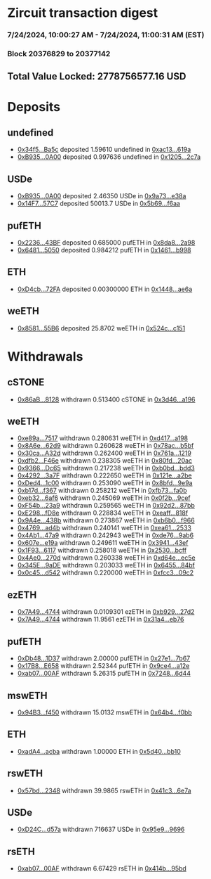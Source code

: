 # Zircuit transaction digest
### 7/24/2024, 10:00:27 AM - 7/24/2024, 11:00:31 AM (EST)
### Block 20376829 to 20377142

## Total Value Locked: 2778756577.16 USD

# Deposits
## undefined
- [0x34f5...Ba5c](https://etherscan.io/address/0x34f59297AD78A54eD80f4EBeAa7bdb250221Ba5c) deposited 1.59610 undefined in [0xac13...619a](https://etherscan.io/tx/0x34f59297AD78A54eD80f4EBeAa7bdb250221Ba5c)
- [0xB935...0A00](https://etherscan.io/address/0xB9351502e7dD9689ff48536B5dc6947b59640A00) deposited 0.997636 undefined in [0x1205...2c7a](https://etherscan.io/tx/0xB9351502e7dD9689ff48536B5dc6947b59640A00)
## USDe
- [0xB935...0A00](https://etherscan.io/address/0xB9351502e7dD9689ff48536B5dc6947b59640A00) deposited 2.46350 USDe in [0x9a73...e38a](https://etherscan.io/tx/0xB9351502e7dD9689ff48536B5dc6947b59640A00)
- [0x14F7...57C7](https://etherscan.io/address/0x14F7F05580E64B30ea0Dc89452109212242b57C7) deposited 50013.7 USDe in [0x5b69...f6aa](https://etherscan.io/tx/0x14F7F05580E64B30ea0Dc89452109212242b57C7)
## pufETH
- [0x2236...43BF](https://etherscan.io/address/0x22366bcEeECcd913dFdd05601224B709A91143BF) deposited 0.685000 pufETH in [0x8da8...2a98](https://etherscan.io/tx/0x22366bcEeECcd913dFdd05601224B709A91143BF)
- [0x6481...5050](https://etherscan.io/address/0x6481aB4Edf2482A0531a648387B6ACbB21b65050) deposited 0.984212 pufETH in [0x1461...b998](https://etherscan.io/tx/0x6481aB4Edf2482A0531a648387B6ACbB21b65050)
## ETH
- [0xD4cb...72FA](https://etherscan.io/address/0xD4cbEcE7f806745088E11f5C49318D188E8C72FA) deposited 0.00300000 ETH in [0x1448...ae6a](https://etherscan.io/tx/0xD4cbEcE7f806745088E11f5C49318D188E8C72FA)
## weETH
- [0x8581...55B6](https://etherscan.io/address/0x8581dEf657860bF58A5b0d6d2D357B51B81655B6) deposited 25.8702 weETH in [0x524c...c151](https://etherscan.io/tx/0x8581dEf657860bF58A5b0d6d2D357B51B81655B6)
# Withdrawals
## cSTONE
- [0x86aB...8128](https://etherscan.io/address/0x86aBE289cfeb6Ec7Daa118DE76A10e3614768128) withdrawn 0.513400 cSTONE in [0x3d46...a196](https://etherscan.io/tx/0x86aBE289cfeb6Ec7Daa118DE76A10e3614768128)
## weETH
- [0xe89a...7517](https://etherscan.io/address/0xe89aDfC453F1c6AB40B5b072Fb21bc81B3167517) withdrawn 0.280631 weETH in [0xd417...a198](https://etherscan.io/tx/0xe89aDfC453F1c6AB40B5b072Fb21bc81B3167517)
- [0x8A6e...62d9](https://etherscan.io/address/0x8A6e991219DADB2951Bd7C791858b8cb2BE962d9) withdrawn 0.260628 weETH in [0x78ac...b5bf](https://etherscan.io/tx/0x8A6e991219DADB2951Bd7C791858b8cb2BE962d9)
- [0x30ca...A32d](https://etherscan.io/address/0x30caD785e113E54622508c441Acd00A75ac2A32d) withdrawn 0.262400 weETH in [0x761a...1219](https://etherscan.io/tx/0x30caD785e113E54622508c441Acd00A75ac2A32d)
- [0xdfb2...F46e](https://etherscan.io/address/0xdfb2FeD70a2040C0A12BCf382e18592C6b0FF46e) withdrawn 0.238305 weETH in [0x80fd...20ac](https://etherscan.io/tx/0xdfb2FeD70a2040C0A12BCf382e18592C6b0FF46e)
- [0x9366...Dc65](https://etherscan.io/address/0x9366E4852B951D770053Ad85fF9BfF92B7a4Dc65) withdrawn 0.217238 weETH in [0xb0bd...bdd3](https://etherscan.io/tx/0x9366E4852B951D770053Ad85fF9BfF92B7a4Dc65)
- [0x4292...3a7F](https://etherscan.io/address/0x4292E6d5007aF0b6337926e649b102723F6E3a7F) withdrawn 0.222650 weETH in [0x121e...a2be](https://etherscan.io/tx/0x4292E6d5007aF0b6337926e649b102723F6E3a7F)
- [0xDed4...1c00](https://etherscan.io/address/0xDed49ad38449cCC66904959b7c4efcd665361c00) withdrawn 0.253090 weETH in [0x8bfd...9e9a](https://etherscan.io/tx/0xDed49ad38449cCC66904959b7c4efcd665361c00)
- [0xb17d...f367](https://etherscan.io/address/0xb17dB1a907467Ce2736f016c103b8C7f456Df367) withdrawn 0.258212 weETH in [0xfb73...fa0b](https://etherscan.io/tx/0xb17dB1a907467Ce2736f016c103b8C7f456Df367)
- [0xeb32...6af6](https://etherscan.io/address/0xeb3271B4AfD448977A5fD1880EDd7a40e11D6af6) withdrawn 0.245069 weETH in [0x0f2b...9cef](https://etherscan.io/tx/0xeb3271B4AfD448977A5fD1880EDd7a40e11D6af6)
- [0xF54b...23a9](https://etherscan.io/address/0xF54b84ac0DDd52f83ccE357E5Fa56D7a8Cf023a9) withdrawn 0.259565 weETH in [0x92d2...87bb](https://etherscan.io/tx/0xF54b84ac0DDd52f83ccE357E5Fa56D7a8Cf023a9)
- [0xE298...fD8e](https://etherscan.io/address/0xE298346B87e9e019cDf31280454b3bbe336efD8e) withdrawn 0.228834 weETH in [0xeaff...818f](https://etherscan.io/tx/0xE298346B87e9e019cDf31280454b3bbe336efD8e)
- [0x9A4e...438b](https://etherscan.io/address/0x9A4eACB06E36C82f7509738EDaAF2F6E4dF2438b) withdrawn 0.273867 weETH in [0xb6b0...f966](https://etherscan.io/tx/0x9A4eACB06E36C82f7509738EDaAF2F6E4dF2438b)
- [0x4769...ad4b](https://etherscan.io/address/0x4769c5333B984320e414647E533811d266ABad4b) withdrawn 0.240141 weETH in [0xea61...2533](https://etherscan.io/tx/0x4769c5333B984320e414647E533811d266ABad4b)
- [0x4Ab1...47a9](https://etherscan.io/address/0x4Ab1856BfA02936D7Fd3C229d278D728f61f47a9) withdrawn 0.242943 weETH in [0xde76...9ab6](https://etherscan.io/tx/0x4Ab1856BfA02936D7Fd3C229d278D728f61f47a9)
- [0x607e...e19a](https://etherscan.io/address/0x607eC21EC8BF552EddA514645863822e6051e19a) withdrawn 0.249611 weETH in [0x3941...43ef](https://etherscan.io/tx/0x607eC21EC8BF552EddA514645863822e6051e19a)
- [0x1F93...6117](https://etherscan.io/address/0x1F934Df09Be1DC1A05Db62a80b3Ced68Fe506117) withdrawn 0.258018 weETH in [0x2530...bcff](https://etherscan.io/tx/0x1F934Df09Be1DC1A05Db62a80b3Ced68Fe506117)
- [0x4Ae0...270d](https://etherscan.io/address/0x4Ae00aE8A1D5D484E7FD17923b18f312bf78270d) withdrawn 0.260338 weETH in [0xd64e...ec5e](https://etherscan.io/tx/0x4Ae00aE8A1D5D484E7FD17923b18f312bf78270d)
- [0x345E...9aDE](https://etherscan.io/address/0x345Ec0a17C0a149Dc7BC67e68b228C6cB57E9aDE) withdrawn 0.203033 weETH in [0x6455...84bf](https://etherscan.io/tx/0x345Ec0a17C0a149Dc7BC67e68b228C6cB57E9aDE)
- [0x0c45...d542](https://etherscan.io/address/0x0c4546693cD08A50AA879E90476FD2D79cb7d542) withdrawn 0.220000 weETH in [0xfcc3...09c2](https://etherscan.io/tx/0x0c4546693cD08A50AA879E90476FD2D79cb7d542)
## ezETH
- [0x7A49...4744](https://etherscan.io/address/0x7A493Be5c2ce014cD049Bf178a1ac0Db1B434744) withdrawn 0.0109301 ezETH in [0xb929...27d2](https://etherscan.io/tx/0x7A493Be5c2ce014cD049Bf178a1ac0Db1B434744)
- [0x7A49...4744](https://etherscan.io/address/0x7A493Be5c2ce014cD049Bf178a1ac0Db1B434744) withdrawn 11.9561 ezETH in [0x31a4...eb76](https://etherscan.io/tx/0x7A493Be5c2ce014cD049Bf178a1ac0Db1B434744)
## pufETH
- [0xDb48...1D37](https://etherscan.io/address/0xDb48868EE9043a2e210d5ee706Ca270BCe9C1D37) withdrawn 2.00000 pufETH in [0x27e1...7b67](https://etherscan.io/tx/0xDb48868EE9043a2e210d5ee706Ca270BCe9C1D37)
- [0x17B8...E658](https://etherscan.io/address/0x17B877d1f03c57aFDf96fC472B2B25bf318BE658) withdrawn 2.52344 pufETH in [0x9ce4...a12e](https://etherscan.io/tx/0x17B877d1f03c57aFDf96fC472B2B25bf318BE658)
- [0xab07...00AF](https://etherscan.io/address/0xab07f7c93713D0864E7547C66D706B687B6300AF) withdrawn 5.26315 pufETH in [0x7248...6d44](https://etherscan.io/tx/0xab07f7c93713D0864E7547C66D706B687B6300AF)
## mswETH
- [0x94B3...f450](https://etherscan.io/address/0x94B3040Fedc4A0656fA621F6C4119Ed5f16Ef450) withdrawn 15.0132 mswETH in [0x64b4...f0bb](https://etherscan.io/tx/0x94B3040Fedc4A0656fA621F6C4119Ed5f16Ef450)
## ETH
- [0xadA4...acba](https://etherscan.io/address/0xadA44EBaAf7BbfBbBe1323Bb66Dec8D25877acba) withdrawn 1.00000 ETH in [0x5d40...bb10](https://etherscan.io/tx/0xadA44EBaAf7BbfBbBe1323Bb66Dec8D25877acba)
## rswETH
- [0x57bd...2348](https://etherscan.io/address/0x57bd982d577660Ab22d0a65d2C0a32E482112348) withdrawn 39.9865 rswETH in [0x41c3...6e7a](https://etherscan.io/tx/0x57bd982d577660Ab22d0a65d2C0a32E482112348)
## USDe
- [0xD24C...d57a](https://etherscan.io/address/0xD24Cfe2d0fa81369ca6291c28ac5426e16B6d57a) withdrawn 716637 USDe in [0x95e9...9696](https://etherscan.io/tx/0xD24Cfe2d0fa81369ca6291c28ac5426e16B6d57a)
## rsETH
- [0xab07...00AF](https://etherscan.io/address/0xab07f7c93713D0864E7547C66D706B687B6300AF) withdrawn 6.67429 rsETH in [0x414b...95bd](https://etherscan.io/tx/0xab07f7c93713D0864E7547C66D706B687B6300AF)
